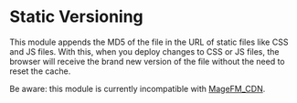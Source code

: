 Static Versioning
=================

This module appends the MD5 of the file in the URL of static files like CSS and JS files. With this, when you deploy changes to CSS or JS files, the browser will receive the brand new version of the file without the need to reset the cache.

Be aware: this module is currently incompatible with [MageFM_CDN](https://github.com/magefm/cdn).